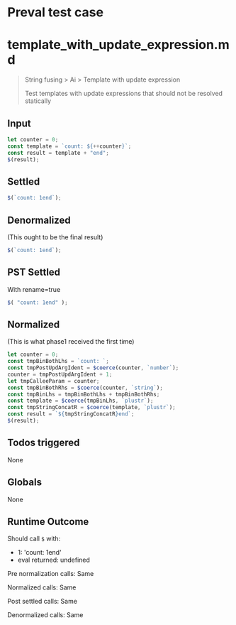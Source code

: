 # Preval test case

# template_with_update_expression.md

> String fusing > Ai > Template with update expression
>
> Test templates with update expressions that should not be resolved statically

## Input

`````js filename=intro
let counter = 0;
const template = `count: ${++counter}`;
const result = template + "end";
$(result);
`````


## Settled


`````js filename=intro
$(`count: 1end`);
`````


## Denormalized
(This ought to be the final result)

`````js filename=intro
$(`count: 1end`);
`````


## PST Settled
With rename=true

`````js filename=intro
$( "count: 1end" );
`````


## Normalized
(This is what phase1 received the first time)

`````js filename=intro
let counter = 0;
const tmpBinBothLhs = `count: `;
const tmpPostUpdArgIdent = $coerce(counter, `number`);
counter = tmpPostUpdArgIdent + 1;
let tmpCalleeParam = counter;
const tmpBinBothRhs = $coerce(counter, `string`);
const tmpBinLhs = tmpBinBothLhs + tmpBinBothRhs;
const template = $coerce(tmpBinLhs, `plustr`);
const tmpStringConcatR = $coerce(template, `plustr`);
const result = `${tmpStringConcatR}end`;
$(result);
`````


## Todos triggered


None


## Globals


None


## Runtime Outcome


Should call `$` with:
 - 1: 'count: 1end'
 - eval returned: undefined

Pre normalization calls: Same

Normalized calls: Same

Post settled calls: Same

Denormalized calls: Same

